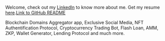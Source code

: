 Welcome, check out my [LinkedIn](https://linkedin.com/in/clementroure) to know more about me. Get my resume [here](https://shorturl.at/sCO19).<a href="https://github.com/username/repository" target="_blank">Link to GitHub README</a>


Blockchain Domains Aggregator app, Exclusive Social Media, NFT Authentification Protocol, Cryptocurrency Trading Bot, Flash Loan, AMM, ZKP, Wallet Generator, Lending Protocol and much more.
